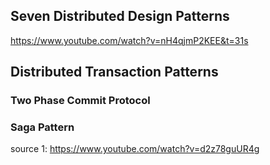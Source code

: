 
## Seven Distributed Design Patterns
https://www.youtube.com/watch?v=nH4qjmP2KEE&t=31s

## Distributed Transaction Patterns
### Two Phase Commit Protocol
### Saga Pattern
source 1: https://www.youtube.com/watch?v=d2z78guUR4g